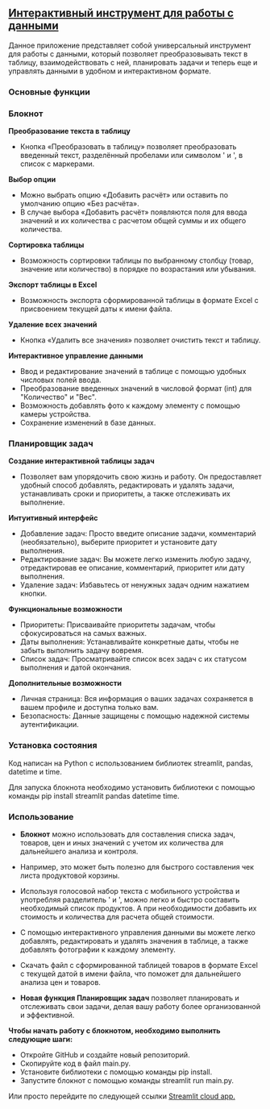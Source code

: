 ## [Интерактивный инструмент для работы с данными](https://notepadpy-ykmmegdfccmsnqxacexnuw.streamlit.app)
Данное приложение представляет собой универсальный инструмент для работы с данными, который позволяет преобразовывать текст в таблицу, взаимодействовать с ней, планировать задачи и теперь еще и управлять данными в удобном и интерактивном формате.

### Основные функции

### Блокнот
**Преобразование текста в таблицу** 
* Кнопка «Преобразовать в таблицу» позволяет преобразовать введенный текст, разделённый пробелами или символом ' и ', в список с маркерами.


**Выбор опции** 
* Можно выбрать опцию «Добавить расчёт» или оставить по умолчанию опцию «Без расчёта». 
* В случае выбора «Добавить расчёт» появляются поля для ввода значений и их количества с расчетом общей суммы и их общего количества.

**Сортировка таблицы** 
* Возможность сортировки таблицы по выбранному столбцу (товар, значение или количество) в порядке по возрастания или убывания.

**Экспорт таблицы в Excel** 
* Возможность экспорта сформированной таблицы в формате Excel с присвоением текущей даты к имени файла.

**Удаление всех значений** 
* Кнопка «Удалить все значения» позволяет очистить текст и таблицу.

**Интерактивное управление данными**
* Ввод и редактирование значений в таблице с помощью удобных числовых полей ввода.
* Преобразование введенных значений в числовой формат (int) для "Количество" и "Вес".
* Возможность добавлять фото к каждому элементу с помощью камеры устройства. 
* Сохранение изменений в базе данных.

### Планировщик задач
**Создание интерактивной таблицы задач**
* Позволяет вам упорядочить свою жизнь и работу. Он предоставляет удобный способ добавлять, редактировать и удалять задачи, устанавливать сроки и приоритеты, а также отслеживать их выполнение.

**Интуитивный интерфейс**
* Добавление задач: Просто введите описание задачи, комментарий (необязательно), выберите приоритет и установите дату выполнения.    
* Редактирование задач: Вы можете легко изменить любую задачу,  отредактировав ее описание, комментарий, приоритет или дату выполнения.
 * Удаление задач: Избавьтесь от ненужных задач одним нажатием кнопки.

**Функциональные возможности**
* Приоритеты: Присваивайте приоритеты задачам, чтобы сфокусироваться на самых важных.
* Даты выполнения: Устанавливайте конкретные даты, чтобы не забыть выполнить задачу вовремя.
* Список задач: Просматривайте список всех задач с их статусом выполнения и датой окончания.

**Дополнительные возможности**
* Личная страница: Вся информация о ваших задачах сохраняется в вашем профиле и доступна только вам.
* Безопасность:  Данные защищены с помощью надежной системы аутентификации.


### Установка состояния

Код написан на Python с использованием библиотек streamlit, pandas, datetime и time.

Для запуска блокнота необходимо установить библиотеки с помощью команды pip install streamlit pandas datetime time.

### Использование
* **Блокнот** можно использовать для составления списка задач, товаров, цен и иных значений с учетом их количества для дальнейшего анализа и контроля. 
* Например, это может быть полезно для быстрого составления чек листа продуктовой корзины. 
* Используя голосовой набор текста с мобильного устройства и употребляя разделитель ' и ', можно легко и быстро составить необходимый список продуктов. А при необходимости добавить их стоимость и количества для расчета общей стоимости.
* С помощью интерактивного управления данными вы можете легко добавлять, редактировать и удалять значения в таблице, а также добавлять фотографии к каждому элементу. 
* Скачать файл с сформированной таблицей товаров в формате Excel c текущей датой в имени файла, что поможет для дальнейшего анализа цен и товаров.

* **Новая функция Планировщик задач** позволяет планировать и отслеживать свои задачи, делая вашу работу более организованной и эффективной.
 
**Чтобы начать работу с блокнотом, необходимо выполнить следующие шаги:**

* Откройте GitHub и создайте новый репозиторий.
* Скопируйте код в файл main.py.
* Установите библиотеки с помощью команды pip install.
* Запустите блокнот с помощью команды streamlit run main.py.

Или просто перейдите по следующей ссылки [Streamlit cloud app.](https://notepadpy-ykmmegdfccmsnqxacexnuw.streamlit.app)